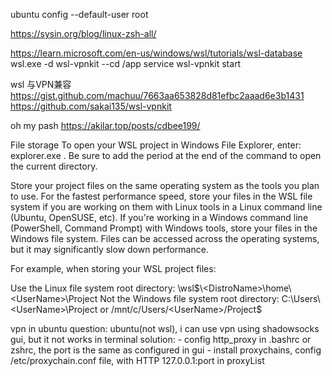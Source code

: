 ubuntu config --default-user root

https://sysin.org/blog/linux-zsh-all/

https://learn.microsoft.com/en-us/windows/wsl/tutorials/wsl-database
wsl.exe -d wsl-vpnkit --cd /app service wsl-vpnkit start

wsl 与VPN兼容
https://gist.github.com/machuu/7663aa653828d81efbc2aaad6e3b1431
https://github.com/sakai135/wsl-vpnkit

oh my pash
https://akilar.top/posts/cdbee199/


File storage
To open your WSL project in Windows File Explorer, enter: explorer.exe .
Be sure to add the period at the end of the command to open the current directory.

Store your project files on the same operating system as the tools you plan to use.
For the fastest performance speed, store your files in the WSL file system if you are working on them with Linux tools in a Linux command line (Ubuntu, OpenSUSE, etc). If you're working in a Windows command line (PowerShell, Command Prompt) with Windows tools, store your files in the Windows file system. Files can be accessed across the operating systems, but it may significantly slow down performance.

For example, when storing your WSL project files:

Use the Linux file system root directory: \\wsl$\<DistroName>\home\<UserName>\Project
Not the Windows file system root directory: C:\Users\<UserName>\Project or /mnt/c/Users/<UserName>/Project$


vpn in ubuntu
question: ubuntu(not wsl), i can use vpn using shadowsocks gui, but it not works in terminal
solution: 
    - config http_proxy in .bashrc or zshrc, the port is the same as configured in gui
    - install proxychains, config /etc/proxychain.conf file, with HTTP 127.0.0.1:port in proxyList
